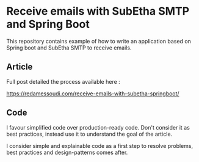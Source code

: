 # Receive emails with SubEtha SMTP and Spring Boot
This repository contains example of how to write an application based on Spring boot and SubEtha SMTP to receive emails.

## Article
Full post detailed the process available here : 

https://redamessoudi.com/receive-emails-with-subetha-springboot/ 

## Code
I favour simplified code over production-ready code. Don't consider it as best practices, instead use it to understand the goal of the article.

I consider simple and explainable code as a first step to resolve problems, best practices and design-patterns comes after.

